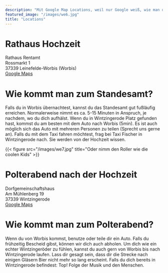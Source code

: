 ```yaml
---
description: "Mit Google Map Locations, weil nur Google weiß, wie man dorthin kommt."
featured_image: "/images/we6.jpg"
title: "Locations"
---
```


# Rathaus Hochzeit
Rathaus Rentamt  
Rossmarkt 1  
37339 Leinefelde-Worbis (Worbis)  
[Google Maps](https://goo.gl/maps/J542HEADssnv9eYB8)

# Wie kommt man zum Standesamt?
Falls du in Worbis übernachtest, kannst du das Standesamt gut fußläufig erreichen. Normalerweise nimmt es ca. 5-15 Minuten in Anspruch, je nachdem, wo du dich aufhälst.
Wenn du in Wintzingerode Platz gefunden hast, kommst du am besten mit dem Auto nach Worbis (5min). Es ist auch möglich sich das Auto mit mehreren Personen zu teilen (Sprecht uns gerne an).
Falls du mit dem Taxi fahren möchtest, frag bei Taxi Fischer in Wintzingerode nach. Sie werden von der Hochzeit wissen.

{{< figure src="/images/we7.jpg" title="Oder nimm den Roller wie die coolen Kids" >}}

# Polterabend nach der Hochzeit
Dorfgemeinschaftshaus  
Am Mühlenberg 19   
37339 Wintzingerode  
[Google Maps](https://goo.gl/maps/6xoZG7k2tsBP8eth9)  

# Wie kommt man zum Polterabend?  
Wenn du von Worbis kommst, benutze oder teile dir ein Auto. Falls du frühzeitig Bescheid gibst, können wir dich auch abholen. 
Um dich wie ein echter Wintzingeröder zu fühlen, kannst du auch gern von Worbis bis nach Wintzingerode laufen. Lass dir gesagt sein, dass dir die Strecke nach einigen Gläsern Bier nicht mehr so lang erscheint.
Falls du dich bereits in Wintzingerode befindest: Top! Folge der Musik und den Menschen.

